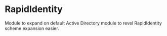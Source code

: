 # RapidIdentity
Module to expand on default Active Directory module to revel RapidIdentity scheme expansion easier.
